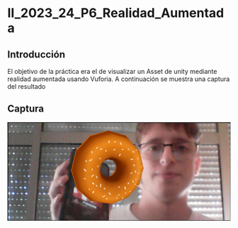 # II_2023_24_P6_Realidad_Aumentada
## Introducción
El objetivo de la práctica era el de visualizar un Asset de unity mediante realidad aumentada usando Vuforia. A continuación se muestra una captura del resultado

## Captura
![imagen_captura](/IMG/captura.png)